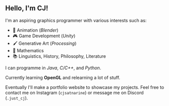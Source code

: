 ## Hello, I'm CJ!
I'm an aspiring graphics programmer with various interests such as: 
- :movie_camera: Animation (*Blender*)
- :video_game: Game Development (*Unity*)
- :paintbrush: Generative Art (*Processing*)
- :triangular_ruler: Mathematics
- :books: Linguistics, History, Philosophy, Literature

I can programme in *Java*, *C/C++*, and *Python*. 

Currently learning **OpenGL** and relearning a lot of stuff.

Eventually I'll make a portfolio website to showcase my projects. Feel free to contact me on Instagram (`cjsatnarine`) or message me on Discord (`.just_cj`). 

<!--
**CJSatnarine/CJSatnarine** is a ✨ _special_ ✨ repository because its `README.md` (this file) appears on your GitHub profile.

Here are some ideas to get you started:

- 🔭 I’m currently working on ...
- 🌱 I’m currently learning ...
- 👯 I’m looking to collaborate on ...
- 🤔 I’m looking for help with ...
- 💬 Ask me about ...
- 📫 How to reach me: ...
- 😄 Pronouns: ...
- ⚡ Fun fact: ...
-->